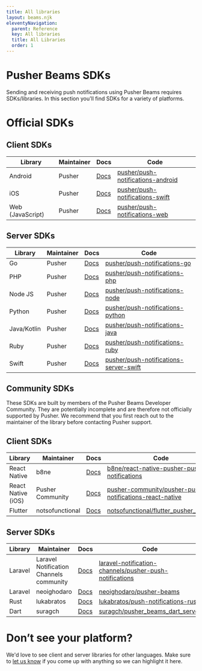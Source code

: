 ```yaml
---
title: All libraries
layout: beams.njk
eleventyNavigation:
  parent: Reference
  key: All libraries
  title: All Libraries
  order: 1
---
```


# Pusher Beams SDKs

Sending and receiving push notifications using Pusher Beams requires SDKs/libraries. In this section you'll find SDKs for a variety of platforms.

# Official SDKs

## Client SDKs

| Library          | Maintainer | Docs                                  | Code                                                                                      |
| ---------------- | ---------- | ------------------------------------- | ----------------------------------------------------------------------------------------- |
| Android          | Pusher     | [Docs](/docs/beams/reference/android) | [pusher/push-notifications-android](https://github.com/pusher/push-notifications-android) |
| iOS              | Pusher     | [Docs](/docs/beams/reference/ios)     | [pusher/push-notifications-swift](https://github.com/pusher/push-notifications-swift)     |
| Web (JavaScript) | Pusher     | [Docs](/docs/beams/reference/web)     | [pusher/push-notifications-web](https://github.com/pusher/push-notifications-web)         |

## Server SDKs

| Library     | Maintainer | Docs                                                 | Code                                                                                                |
| ----------- | ---------- | ---------------------------------------------------- | --------------------------------------------------------------------------------------------------- |
| Go          | Pusher     | [Docs](/docs/beams/reference/server-sdk-go)          | [pusher/push-notifications-go](https://github.com/pusher/push-notifications-go)                     |
| PHP         | Pusher     | [Docs](/docs/beams/reference/server-sdk-php)         | [pusher/push-notifications-php](https://github.com/pusher/push-notifications-php)                   |
| Node JS     | Pusher     | [Docs](/docs/beams/reference/server-sdk-node)        | [pusher/push-notifications-node](https://github.com/pusher/push-notifications-node)                 |
| Python      | Pusher     | [Docs](/docs/beams/reference/server-sdk-python)      | [pusher/push-notifications-python](https://github.com/pusher/push-notifications-python)             |
| Java/Kotlin | Pusher     | [Docs](/docs/beams/reference/server-sdk-java-kotlin) | [pusher/push-notifications-java](https://github.com/pusher/push-notifications-java)                 |
| Ruby        | Pusher     | [Docs](/docs/beams/reference/server-sdk-ruby)        | [pusher/push-notifications-ruby](https://github.com/pusher/push-notifications-ruby)                 |
| Swift       | Pusher     | [Docs](/docs/beams/reference/server-sdk-swift)       | [pusher/push-notifications-server-swift](https://github.com/pusher/push-notifications-server-swift) |

## Community SDKs

These SDKs are built by members of the Pusher Beams Developer Community. They are potentially incomplete and are therefore not officially supported by Pusher. We recommend that you first reach out to the maintainer of the library before contacting Pusher support.

## Client SDKs

| Library            | Maintainer       | Docs                                                                               | Code                                                                                                                                  |
| ------------------ | ---------------- | ---------------------------------------------------------------------------------- | ------------------------------------------------------------------------------------------------------------------------------------- |
| React Native       | b8ne             | [Docs](https://github.com/b8ne/react-native-pusher-push-notifications)             | [b8ne/react-native-pusher-push-notifications](https://github.com/b8ne/react-native-pusher-push-notifications)                         |
| React Native (iOS) | Pusher Community | [Docs](https://github.com/pusher-community/pusher-push-notifications-react-native) | [pusher-community/pusher-push-notifications-react-native](https://github.com/pusher-community/pusher-push-notifications-react-native) |
| Flutter            | notsofunctional  | [Docs](https://github.com/notsofunctional/flutter_pusher_beams)                    | [notsofunctional/flutter_pusher_beams](https://github.com/notsofunctional/flutter_pusher_beams)                                       |

## Server SDKs

| Library | Maintainer                              | Docs                                                                         | Code                                                                                                                                  |
| ------- | --------------------------------------- | ---------------------------------------------------------------------------- | ------------------------------------------------------------------------------------------------------------------------------------- |
| Laravel | Laravel Notification Channels community | [Docs](https://laravel-notification-channels.com/pusher-push-notifications/) | [laravel-notification-channels/pusher-push-notifications](https://github.com/laravel-notification-channels/pusher-push-notifications) |
| Laravel | neoighodaro                             | [Docs](https://github.com/neoighodaro/pusher-beams)                          | [neoighodaro/pusher-beams](https://github.com/neoighodaro/pusher-beams)                                                               |
| Rust    | lukabratos                              | [Docs](https://github.com/lukabratos/push-notifications-rust)                | [lukabratos/push-notifications-rust](https://github.com/lukabratos/push-notifications-rust)                                           |
| Dart    | suragch                                 | [Docs](https://github.com/suragch/pusher_beams_dart_server)                  | [suragch/pusher_beams_dart_server](https://github.com/suragch/pusher_beams_dart_server)                                               |

# Don’t see your platform?

We'd love to see client and server libraries for other languages. Make sure to [let us know](https://support.pusher.com/hc/en-us/requests/new) if you come up with anything so we can highlight it here.
